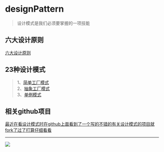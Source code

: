 # designPattern

> 设计模式是我们必须要掌握的一项技能

## 六大设计原则

[六大设计原则](https://github.com/lzh984294471/designPattern/tree/master/principle)

## 23种设计模式

> 1、[简单工厂模式](https://github.com/lzh984294471/designPattern/tree/master/simpleFactory) <br>
> 2、[抽象工厂模式](https://github.com/lzh984294471/designPattern/tree/master/abstractFactory) <br>
> 3、[单例模式](https://github.com/lzh984294471/designPattern/tree/master/simgleton) <br>
> 

## 相关github项目

[最近在看设计模式时在github上面看到了一个写的不错的有关设计模式的项目就fork了过了打算仔细看看](https://github.com/lzh-fork/DPModel)
	

---------------------------------------------------------------------------------------------------------------------------
<img src="https://raw.githubusercontent.com/lzh984294471/designPattern/master/pics/head.jpg">
